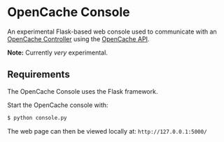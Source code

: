 # OpenCache Console #

An experimental Flask-based web console used to communicate with an [OpenCache Controller](http://opencache.io/controller) using the [OpenCache API](http://opencache.io/api).

**Note:** Currently *very* experimental.

## Requirements ##

The OpenCache Console uses the Flask framework.

Start the OpenCache console with:

```bash
$ python console.py
```

The web page can then be viewed locally at: `http://127.0.0.1:5000/`